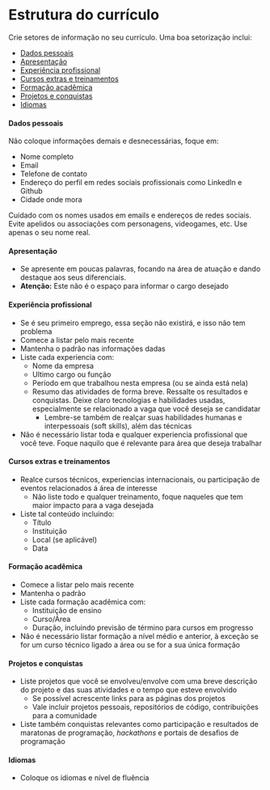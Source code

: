 # Estrutura do currículo

Crie setores de informação no seu currículo. Uma boa setorização inclui:

* [Dados pessoais](estrutura-do-curriculo.md#dados-pessoais)
* [Apresentação](estrutura-do-curriculo.md#apresentacao)
* [Experiência profissional](estrutura-do-curriculo.md#experiencia-profissional)
* [Cursos extras e treinamentos](estrutura-do-curriculo.md#cursos-extras-e-treinamentos)
* [Formação acadêmica](estrutura-do-curriculo.md#formacao-academica)
* [Projetos e conquistas](estrutura-do-curriculo.md#projetos-e-conquistas)
* [Idiomas](estrutura-do-curriculo.md#idiomas)

#### Dados pessoais

Não coloque informações demais e desnecessárias, foque em:

* Nome completo
* Email
* Telefone de contato
* Endereço do perfil em redes sociais profissionais como LinkedIn e Github
* Cidade onde mora

Cuidado com os nomes usados em emails e endereços de redes sociais. Evite apelidos ou associações com personagens, videogames, etc. Use apenas o seu nome real.

#### Apresentação

* Se apresente em poucas palavras, focando na área de atuação e dando destaque aos seus diferenciais.
* **Atenção:** Este não é o espaço para informar o cargo desejado

#### Experiência profissional

* Se é seu primeiro emprego, essa seção não existirá, e isso não tem problema
* Comece a listar pelo mais recente
* Mantenha o padrão nas informações dadas
* Liste cada experiencia com:
  * Nome da empresa
  * Ultimo cargo ou função
  * Período em que trabalhou nesta empresa \(ou se ainda está nela\)
  * Resumo das atividades de forma breve. Ressalte os resultados e conquistas. Deixe claro tecnologias e habilidades usadas, especialmente se relacionado a vaga que você deseja se candidatar
    * Lembre-se também de realçar suas habilidades humanas e interpessoais \(soft skills\), além das técnicas
* Não é necessário listar toda e qualquer experiencia profissional que você teve. Foque naquilo que é relevante para área que deseja trabalhar

#### Cursos extras e treinamentos

* Realce cursos técnicos, experiencias internacionais, ou participação de eventos relacionados á área de interesse
  * Não liste todo e qualquer treinamento, foque naqueles que tem maior impacto para a vaga desejada
* Liste tal conteúdo incluindo:
  * Título
  * Instituição
  * Local \(se aplicável\)
  * Data

#### Formação acadêmica

* Comece a listar pelo mais recente
* Mantenha o padrão
* Liste cada formação acadêmica com:
  * Instituição de ensino
  * Curso/Área
  * Duração, incluindo previsão de término para cursos em progresso
* Não é necessário listar formação a nível médio e anterior, à exceção se for um curso técnico ligado a área ou se for a sua única formação

#### Projetos e conquistas

* Liste projetos que você se envolveu/envolve com uma breve descrição do projeto e das suas atividades e o tempo que esteve envolvido
  * Se possível acrescente links para as páginas dos projetos
  * Vale incluir projetos pessoais, repositórios de código, contribuições para a comunidade
* Liste também conquistas relevantes como participação e resultados de maratonas de programação, _hackathons_ e portais de desafios de programação

#### Idiomas

* Coloque os idiomas e nível de fluência


